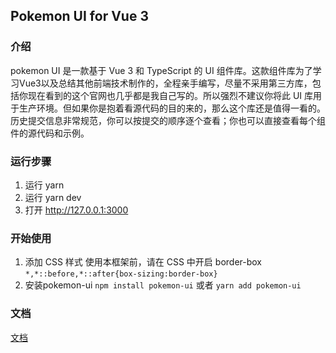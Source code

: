 ## Pokemon UI for Vue 3

### 介绍
pokemon UI 是一款基于 Vue 3 和 TypeScript 的 UI 组件库。这款组件库为了学习Vue3以及总结其他前端技术制作的，全程亲手编写，尽量不采用第三方库，包括你现在看到的这个官网也几乎都是我自己写的。所以强烈不建议你将此 UI 库用于生产环境。但如果你是抱着看源代码的目的来的，那么这个库还是值得一看的。历史提交信息非常规范，你可以按提交的顺序逐个查看；你也可以直接查看每个组件的源代码和示例。

### 运行步骤
1. 运行 yarn
2. 运行 yarn dev
3. 打开 http://127.0.0.1:3000
### 开始使用
1. 添加 CSS 样式 使用本框架前，请在 CSS 中开启 border-box
`*,*::before,*::after{box-sizing:border-box}`
2. 安装pokemon-ui
`npm install pokemon-ui`
或者
`yarn add pokemon-ui`

### 文档
[文档](https://origami0227.github.io/pokemon-ui-website/index.html#/doc/intro)

